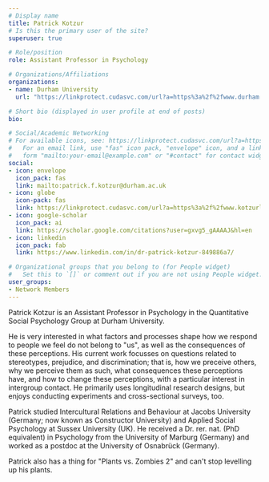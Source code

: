 ```yaml
---
# Display name
title: Patrick Kotzur
# Is this the primary user of the site?
superuser: true

# Role/position
role: Assistant Professor in Psychology

# Organizations/Affiliations
organizations:
- name: Durham University
  url: "https://linkprotect.cudasvc.com/url?a=https%3a%2f%2fwww.durham.ac.uk%2f&c=E,1,Y_e99JWtdErn7L8t2hb0zXeCBz06jzvyNiXGyAuxs7bSZeuGNfaIRrQijsnUxQvitmd7F2dmcxdnCJvzxwR1J_mftV-VskyXBiwzdSZV_vJfco51mfn4REIm0Eoq&typo=1"

# Short bio (displayed in user profile at end of posts)
bio: 

# Social/Academic Networking
# For available icons, see: https://linkprotect.cudasvc.com/url?a=https%3a%2f%2fsourcethemes.com%2facademic%2fdocs%2fpage-builder%2f%23icons&c=E,1,-Sq1B5Y-sYXWGec_bcr3akErtP0FiCsHjTFdMjprihhyZu5B2WYbd1FS2NYtBUq9yU2lJ2oTqUD9WBzIrVV34LSp5ud_hC2GKDAs9Ghx9dKFv9RGxg,,&typo=1
#   For an email link, use "fas" icon pack, "envelope" icon, and a link in the
#   form "mailto:your-email@example.com" or "#contact" for contact widget.
social:
- icon: envelope
  icon_pack: fas
  link: mailto:patrick.f.kotzur@durham.ac.uk
- icon: globe
  icon-pack: fas
  link: https://linkprotect.cudasvc.com/url?a=https%3a%2f%2fwww.kotzurlab.com&c=E,1,og64UdX84fB2r95wgCgnTcaMmgvDRwYpfdGUd2sip8ZXIEWusYgGqL2CM_SMVe6c8iafPDDxXXJ1zrrClHGtwnoqbTaDNVv7_wgyIcwxFRo,&typo=1
- icon: google-scholar
  icon_pack: ai
  link: https://scholar.google.com/citations?user=gxvg5_gAAAAJ&hl=en
- icon: linkedin
  icon_pack: fab
  link: https://www.linkedin.com/in/dr-patrick-kotzur-849886a7/

# Organizational groups that you belong to (for People widget)
#   Set this to `[]` or comment out if you are not using People widget.
user_groups:
- Network Members
---
```


Patrick Kotzur is an Assistant Professor in Psychology in the Quantitative Social Psychology Group at Durham University.

He is very interested in what factors and processes shape how we respond to people we feel do not belong to "us", as well as the consequences of these perceptions. His current work focusses on questions related to stereotypes, prejudice, and discrimination; that is, how we preceive others, why we perceive them as such, what consequences these perceptions have, and how to change these perceptions, with a particular interest in intergroup contact. He primarily uses longitudinal research designs, but enjoys conducting experiments and cross-sectional surveys, too.

Patrick studied Intercultural Relations and Behaviour at Jacobs University (Germany; now known as Constructor University) and Applied Social Psychology at Sussex University (UK). He received a Dr. rer. nat. (PhD equivalent) in Psychology from the University of Marburg (Germany) and worked as a postdoc at the University of Osnabrück (Germany).

Patrick also has a thing for "Plants vs. Zombies 2" and can't stop levelling up his plants.
